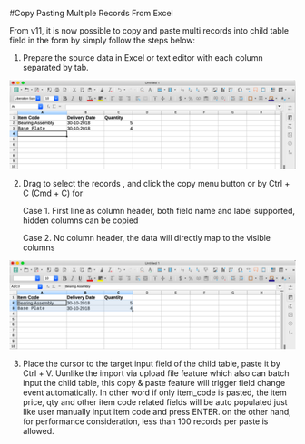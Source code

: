 <!-- add-breadcrumbs -->

#Copy Pasting Multiple Records From Excel

From v11, it is now possible to copy and paste multi records into child table field in the form by simply follow the steps below:

1. Prepare the source data in Excel or text editor with each column separated by tab.

<img alt="Preparing data in Excel" class="screenshot" src="../assets/prepare-excel-sheet.png">

2. Drag to select the records , and click the copy menu button or by Ctrl + C (Cmd + C) for 

     Case 1. First line as column header, both field name and label supported, hidden columns can be copied

     Case 2. No column header, the data will directly map to the visible columns

<img alt="Dragging the records" class="screenshot" src="../assets/drag-records.png">

3. Place the cursor to the target input field of the child table, paste it by Ctrl + V. Uunlike the import via upload file feature which also can batch input the child table, this copy & paste feature will trigger field change event automatically. In other word if only item_code is pasted, the item price, qty and other item code related fields will be auto populated just like user manually input item code and press ENTER. on the other hand, for performance consideration, less than 100 records per paste is allowed.